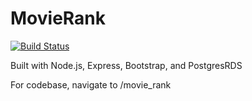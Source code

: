 # MovieRank

[![Build Status](https://travis-ci.com/zzhenney/MovieRank.svg?branch=master)](https://travis-ci.com/zzhenney/MovieRank)

Built with Node.js, Express, Bootstrap, and PostgresRDS

For codebase, navigate to /movie_rank
